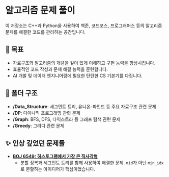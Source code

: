 # 알고리즘 문제 풀이

이 저장소는 C++과 Python을 사용하여 백준, 코드포스, 프로그래머스 등의 알고리즘 문제를 해결한 코드를 관리하는 공간입니다.

## 🎯 목표

- 자료구조와 알고리즘의 개념을 깊이 있게 이해하고 구현 능력을 향상시킵니다.
- 효율적인 코드 작성과 문제 해결 능력을 훈련합니다.
- AI 개발 및 데이터 엔지니어링에 필요한 탄탄한 CS 기본기를 다집니다.

## 📂 폴더 구조

- **/Data_Structure**: 세그먼트 트리, 유니온-파인드 등 주요 자료구조 관련 문제
- **/DP**: 다이나믹 프로그래밍 관련 문제
- **/Graph**: BFS, DFS, 다익스트라 등 그래프 탐색 관련 문제
- **/Greedy**: 그리디 관련 문제

## ✨ 인상 깊었던 문제들

- **[BOJ 6549: 히스토그램에서 가장 큰 직사각형](https://github.com/ihyeon1120/Algorithm-Solutions/blob/main/Data_Structure/Segment_tree/biggest_in_hist.cpp)**
  - 분할 정복과 세그먼트 트리를 함께 사용하여 해결한 문제. `mid`가 아닌 `min_idx`로 분할하는 아이디어가 핵심이었습니다.